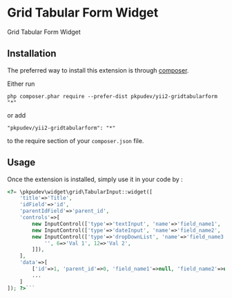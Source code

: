 Grid Tabular Form Widget
========================
Grid Tabular Form Widget

Installation
------------

The preferred way to install this extension is through [composer](http://getcomposer.org/download/).

Either run

```
php composer.phar require --prefer-dist pkpudev/yii2-gridtabularform "*"
```

or add

```
"pkpudev/yii2-gridtabularform": "*"
```

to the require section of your `composer.json` file.


Usage
-----

Once the extension is installed, simply use it in your code by  :

```php
<?= \pkpudev\widget\grid\TabularInput::widget([
	'title'=>'Title',
	'idField'=>'id',
	'parentIdField'=>'parent_id',
	'controls'=>[
		new InputControl(['type'=>'textInput', 'name'=>'field_name1', 'title'=>'Input 1']),
		new InputControl(['type'=>'dateInput', 'name'=>'field_name2', 'title'=>'Date 1']),
		new InputControl(['type'=>'dropDownList', 'name'=>'field_name3', 'title'=>'Options 1', 'data'=>[
			'', 6=>'Val 1', 12=>'Val 2',
		]]),
	],
	'data'=>[
		['id'=>1, 'parent_id'=>0, 'field_name1'=>null, 'field_name2'=>null, 'field_name3'=>null],
		...
	]
]); ?>```